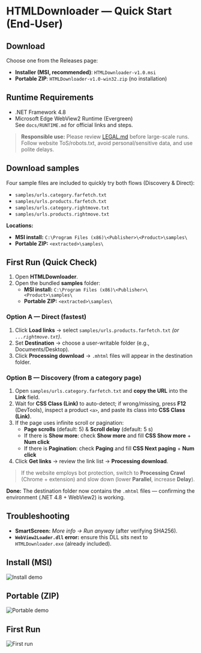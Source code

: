 # HTMLDownloader — Quick Start (End-User)

## Download
Choose one from the Releases page:
- **Installer (MSI, recommended)**: `HTMLDownloader-v1.0.msi`
- **Portable ZIP**: `HTMLDownloader-v1.0-win32.zip` (no installation)

## Runtime Requirements
- .NET Framework 4.8  
- Microsoft Edge WebView2 Runtime (Evergreen)  
See `docs/RUNTIME.md` for official links and steps.

> **Responsible use:** Please review [LEGAL.md](LEGAL.md) before large-scale runs.  
> Follow website ToS/robots.txt, avoid personal/sensitive data, and use polite delays.

## Download samples
Four sample files are included to quickly try both flows (Discovery & Direct):
- `samples/urls.category.farfetch.txt`
- `samples/urls.products.farfetch.txt`
- `samples/urls.category.rightmove.txt`
- `samples/urls.products.rightmove.txt`

**Locations:**
- **MSI install:** `C:\Program Files (x86)\<Publisher>\<Product>\samples\`
- **Portable ZIP:** `<extracted>\samples\`

## First Run (Quick Check)

1. Open **HTMLDownloader**.
2. Open the bundled **samples** folder:
   - **MSI install:** `C:\Program Files (x86)\<Publisher>\<Product>\samples\`
   - **Portable ZIP:** `<extracted>\samples\`

### Option A — Direct (fastest)
1) Click **Load links** → select `samples/urls.products.farfetch.txt` *(or `...rightmove.txt`)*.  
2) Set **Destination** → choose a user-writable folder (e.g., Documents/Desktop).  
3) Click **Processing download** → `.mhtml` files will appear in the destination folder.

### Option B — Discovery (from a category page)
1) Open `samples/urls.category.farfetch.txt` and **copy the URL** into the **Link** field.  
2) Wait for **CSS Class (Link)** to auto-detect; if wrong/missing, press **F12** (DevTools), inspect a product `<a>`, and paste its class into **CSS Class (Link)**.  
3) If the page uses infinite scroll or pagination:
   - **Page scrolls** (default: 5) & **Scroll delay** (default: 5 s)  
   - If there is **Show more**: check **Show more** and fill **CSS Show more** + **Num click**  
   - If there is **Pagination**: check **Paging** and fill **CSS Next paging** + **Num click**  
4) Click **Get links** → review the link list → **Processing download**.

> If the website employs bot protection, switch to **Processing Crawl** (Chrome + extension) and slow down (lower **Parallel**, increase **Delay**).

**Done:** The destination folder now contains the `.mhtml` files — confirming the environment (.NET 4.8 + WebView2) is working.

## Troubleshooting
- **SmartScreen:** *More info → Run anyway* (after verifying SHA256).  
- **`WebView2Loader.dll` error:** ensure this DLL sits next to `HTMLDownloader.exe` (already included).

## Install (MSI)
![Install demo](img/install.gif)

## Portable (ZIP)
![Portable demo](img/portable.gif)

## First Run
![First run](img/play.gif)
